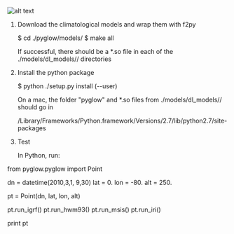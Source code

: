 ![alt text](https://remote2.csl.illinois.edu/~duly/pyglow/logo.png "pyglow")

1. Download the climatological models and wrap them with f2py

    $ cd ./pyglow/models/
    $ make all

    If successful, there should be a *.so file in each of the
    ./models/dl_models/<model>/ directories

2. Install the python package

    $ python ./setup.py install (--user)

   On a mac, the folder "pyglow" and *.so files from
   ./models/dl_models/<model>/ should go in

   /Library/Frameworks/Python.framework/Versions/2.7/lib/python2.7/site-packages

3.  Test

    In Python, run:

from pyglow.pyglow import Point

dn = datetime(2010,3,1, 9,30)
lat = 0.
lon = -80.
alt = 250.

pt = Point(dn, lat, lon, alt)

pt.run_igrf()
pt.run_hwm93()
pt.run_msis()
pt.run_iri()

print pt
